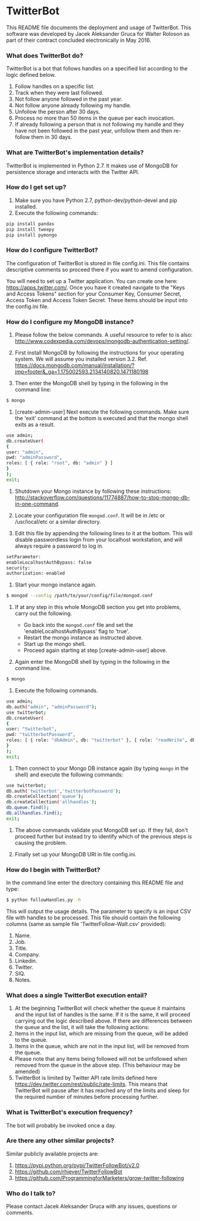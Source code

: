 # TwitterBot #

This README file documents the deployment and usage of TwitterBot. This software was developed by Jacek Aleksander Gruca for Walter Roloson as part of their contract concluded electronically in May 2016.

### What does TwitterBot do? ###

TwitterBot is a bot that follows handles on a specified list according to the logic defined below.

1. Follow handles on a specific list.
1. Track when they were last followed.
1. Not follow anyone followed in the past year.
1. Not follow anyone already following my handle.
1. Unfollow the person after 30 days.
1. Process no more than 50 items in the queue per each invocation.
1. If already following a person that is not following my handle and they have not been followed in the past year, unfollow them and then re-follow them in 30 days.

### What are TwitterBot's implementation details? ###

TwitterBot is implemented in Python 2.7. It makes use of MongoDB for persistence storage and interacts with the Twitter API.

### How do I get set up? ###

1. Make sure you have Python 2.7, python-dev/python-devel and pip installed.
1. Execute the following commands:
```sh
pip install pandas
pip install tweepy
pip install pymongo
```

### How do I configure TwitterBot? ###

The configuration of TwitterBot is stored in file config.ini. This file contains descriptive comments so proceed there if you want to amend configuration.

You will need to set up a Twitter application. You can create one here: <https://apps.twitter.com/>. Once you have it created navigate to the "Keys and Access Tokens" section for your Consumer Key, Consumer Secret, Access Token and Access Token Secret. These items should be input into the config.ini file.

### How do I configure my MongoDB instance? ###

1. Please follow the below commands. A useful resource to refer to is also: <http://www.codexpedia.com/devops/mongodb-authentication-setting/>.

1. First install MongoDB by following the instructions for your operating system. We will assume you installed version 3.2. Ref. <https://docs.mongodb.com/manual/installation/?jmp=footer&_ga=1.175002593.2134140820.1471180198>

1. Then enter the MongoDB shell by typing in the following in the command line:
```sh
$ mongo
```

1. [create-admin-user] Next execute the following commands. Make sure the 'exit' command at the bottom is executed and that the mongo shell exits as a result.
```sh
use admin;
db.createUser(
{
user: "admin",
pwd: "adminPassword",
roles: [ { role: "root", db: "admin" } ]
}
);
exit;
```

1. Shutdown your Mongo instance by following these instructions:
<http://stackoverflow.com/questions/11774887/how-to-stop-mongo-db-in-one-command>.

1. Locate your configuration file `mongod.conf`. It will be in /etc or /usr/local/etc or a similar directory.

1. Edit this file by appending the following lines to it at the bottom. This will disable passwordless login from your localhost workstation, and will always require a password to log in.
```sh
setParameter:
enableLocalhostAuthBypass: false
security:
authorization: enabled
```

1. Start your mongo instance again.
```sh
$ mongod --config /path/to/your/config/file/mongod.conf
```

1. If at any step in this whole MongoDB section you get into problems, carry out the following.
    * Go back into the `mongod.conf` file and set the 'enableLocalhostAuthBypass' flag to 'true'.
    * Restart the mongo instance as instructed above.
    * Start up the mongo shell.
    * Proceed again starting at step [create-admin-user] above.

1. Again enter the MongoDB shell by typing in the following in the command line.
```sh
$ mongo
```

1. Execute the following commands.
```sh
use admin;
db.auth("admin", "adminPassword");
use twitterbot;
db.createUser(
{
user: "twitterbot",
pwd: "twitterbotPassword",
roles: [ { role: "dbAdmin", db: "twitterbot" }, { role: "readWrite", db: "twitterbot" } ]
}
);
exit;
```

1. Then connect to your Mongo DB instance again (by typing `mongo` in the shell) and execute the following commands:
```sh
use twitterbot;
db.auth('twitterbot','twitterbotPassword');
db.createCollection('queue');
db.createCollection('allhandles');
db.queue.find();
db.allhandles.find();
exit;
```

1. The above commands validate yout MongoDB set up. If they fail, don't proceed further but instead try to identify which of the previous steps is causing the problem.

1. Finally set up your MongoDB URI in file config.ini.

### How do I begin with TwitterBot? ###

In the command line enter the directory containing this README file and type:
```sh
$ python followHandles.py -h
```

This will output the usage details. The parameter to specify is an input CSV file with handles to be processed. This file should contain the following columns (same as sample file 'TwitterFollow-Walt.csv' provided):

1. Name.
1. Job.
1. Title.
1. Company. 
1. Linkedin.
1. Twitter.
1. SIQ.
1. Notes.

### What does a single TwitterBot execution entail? ###

1. At the beginning TwitterBot will check whether the queue it maintains and the input list of handles is the same. If it is the same, it will proceed carrying out the logic described above. If there are differences between the queue and the list, it will take the following actions:
  1. Items in the input list, which are missing from the queue, will be added to the queue.
  1. Items in the queue, which are not in the input list, will be removed from the queue.
  1. Please note that any items being followed will not be unfollowed when removed from the queue in the above step. (This behaviour may be amended)
1. TwitterBot is limited by Twitter API rate limits defined here <https://dev.twitter.com/rest/public/rate-limits>. This means that TwitterBot will pause after it has reached any of the limits and sleep for the required number of minutes before processing further.

### What is TwitterBot's execution frequency? ###

The bot will probably be invoked once a day.

### Are there any other similar projects? ###

Similar publicly available projects are:

1. <https://pypi.python.org/pypi/TwitterFollowBot/v2.0>
1. <https://github.com/rhiever/TwitterFollowBot>
1. <https://github.com/ProgrammingforMarketers/grow-twitter-following>

### Who do I talk to? ###

Please contact Jacek Aleksander Gruca with any issues, questions or comments.
